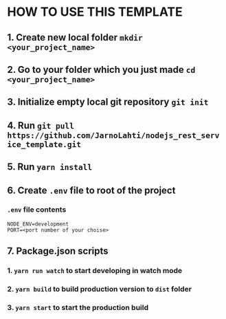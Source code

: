 # HOW TO USE THIS TEMPLATE

## 1. Create new local folder `mkdir <your_project_name>`

## 2. Go to your folder which you just made `cd <your_project_name>`

## 3. Initialize empty local git repository `git init`

## 4. Run `git pull https://github.com/JarnoLahti/nodejs_rest_service_template.git`

## 5. Run `yarn install`

## 6. Create `.env` file to root of the project

### `.env` file contents
```
NODE_ENV=development
PORT=<port number of your choise>
```

## 7. Package.json scripts

### 1. `yarn run watch` to start developing in watch mode

### 2. `yarn build` to build production version to `dist` folder

### 3. `yarn start` to start the production build


